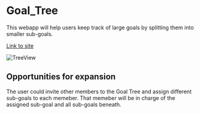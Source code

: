 # Goal_Tree

This webapp will help users keep track of large goals by splitting them into smaller sub-goals.

[Link to site](https://goal-tree.herokuapp.com/)

![TreeView](https://user-images.githubusercontent.com/65800016/135781014-b2947c70-27a6-4fd6-91bb-bcc33c0867af.PNG)

## Opportunities for expansion
The user could invite other members to the Goal Tree and assign different sub-goals to each memeber. That memeber will be in charge of the assigned sub-goal and all sub-goals beneath.
